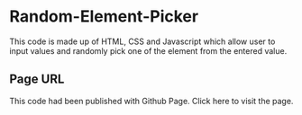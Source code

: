 # Random-Element-Picker 

This code is made up of HTML, CSS and Javascript which allow user to input values and randomly pick one of the element from the entered value. 

## Page URL 

This code had been published with Github Page. 
Click here to visit the page. 
